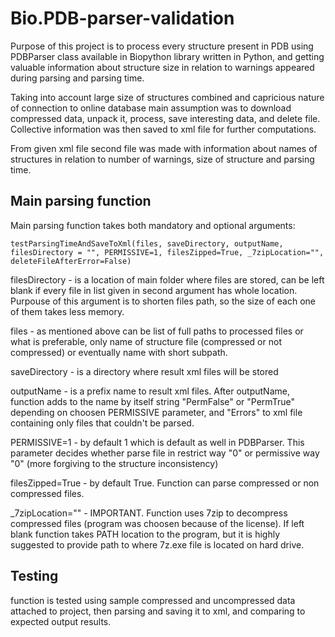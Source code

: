 # Bio.PDB-parser-validation

Purpose of this project is to process every structure present in PDB using PDBParser class available in Biopython library written in Python, and getting valuable information about structure size in relation to warnings appeared during parsing and parsing time.

Taking into account large size of structures combined and capricious nature of connection to online database main assumption was to download compressed data, unpack it, process, save interesting data, and delete file. Collective information was then saved to xml file for further computations.

From given xml file second file was made with information about names of structures in relation to number of warnings, size of structure and parsing time.

## Main parsing function

Main parsing function takes both mandatory and optional arguments:

```
testParsingTimeAndSaveToXml(files, saveDirectory, outputName, filesDirectory = "", PERMISSIVE=1, filesZipped=True, _7zipLocation="", deleteFileAfterError=False)
```

filesDirectory - is a location of main folder where files are stored, can be left blank if every file in list given in second argument has whole location. Purpouse of this argument is to shorten files path, so the size of each one of them takes less memory.

files - as mentioned above can be list of full paths to processed files or what is preferable, only name of structure file (compressed or not compressed) or eventually name with short subpath.

saveDirectory - is a directory where result xml files will be stored

outputName - is a prefix name to result xml files. After outputName, function adds to the name by itself string "PermFalse" or "PermTrue" depending on choosen PERMISSIVE parameter, and "Errors" to xml file containing only files that couldn't be parsed.

PERMISSIVE=1 - by default 1 which is default as well in PDBParser. This parameter decides whether parse file in restrict way "0" or permissive way "0" (more forgiving to the structure inconsistency)

filesZipped=True - by default True. Function can parse compressed or non compressed files.

_7zipLocation="" - IMPORTANT. Function uses 7zip to decompress compressed files (program was choosen because of the license). If left blank function takes PATH location to the program, but it is highly suggested to provide path to where 7z.exe file is located on hard drive.

## Testing

function is tested using sample compressed and uncompressed data attached to project, then parsing and saving it to xml, and comparing to expected output results.
